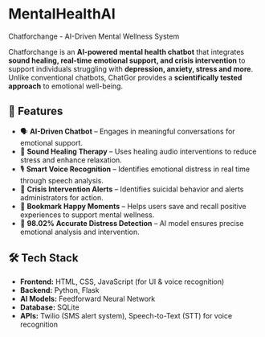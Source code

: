 # MentalHealthAI
Chatforchange - AI-Driven Mental Wellness System  

Chatforchange is an **AI-powered mental health chatbot** that integrates **sound healing, real-time emotional support, and crisis intervention** to support individuals struggling with **depression, anxiety, stress and more**. Unlike conventional chatbots, ChatGor provides a **scientifically tested approach** to emotional well-being.

## 🚀 Features  

- 🗣️ **AI-Driven Chatbot** – Engages in meaningful conversations for emotional support.  
- 🎵 **Sound Healing Therapy** – Uses healing audio interventions to reduce stress and enhance relaxation.  
- 🎙️ **Smart Voice Recognition** – Identifies emotional distress in real time through speech analysis.  
- 🔔 **Crisis Intervention Alerts** – Identifies suicidal behavior and alerts administrators for action.  
- 📌 **Bookmark Happy Moments** – Helps users save and recall positive experiences to support mental wellness.  
- 🎯 **98.02% Accurate Distress Detection** – AI model ensures precise emotional analysis and intervention.  

## 🛠️ Tech Stack  

- **Frontend:** HTML, CSS, JavaScript (for UI & voice recognition)
- **Backend:** Python,  Flask  
- **AI Models:** Feedforward Neural Network  
- **Database:**  SQLite  
- **APIs:** Twilio (SMS alert system), Speech-to-Text (STT) for voice recognition 

